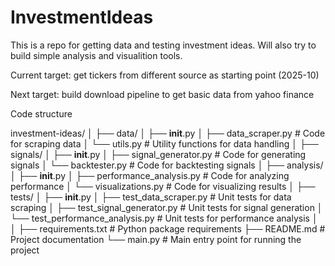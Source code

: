 # InvestmentIdeas

This is a repo for getting data and testing investment ideas. Will also try to build simple analysis and visualition tools.

Current target: get tickers from different source as starting point (2025-10)

Next target: build download pipeline to get basic data from yahoo finance

Code structure

investment-ideas/
│
├── data/
│   ├── __init__.py
│   ├── data_scraper.py        # Code for scraping data
│   └── utils.py               # Utility functions for data handling
│
├── signals/
│   ├── __init__.py
│   ├── signal_generator.py     # Code for generating signals
│   └── backtester.py           # Code for backtesting signals
│
├── analysis/
│   ├── __init__.py
│   ├── performance_analysis.py  # Code for analyzing performance
│   └── visualizations.py        # Code for visualizing results
│
├── tests/
│   ├── __init__.py
│   ├── test_data_scraper.py     # Unit tests for data scraping
│   ├── test_signal_generator.py   # Unit tests for signal generation
│   └── test_performance_analysis.py # Unit tests for performance analysis
│
│
├── requirements.txt              # Python package requirements
├── README.md                     # Project documentation
└── main.py                       # Main entry point for running the project